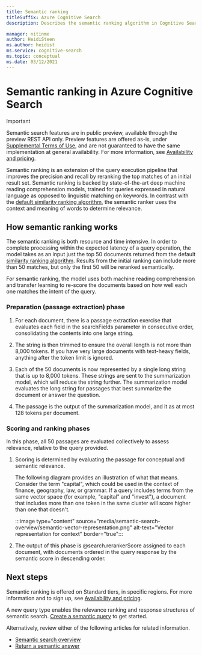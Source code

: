 ```yaml
---
title: Semantic ranking
titleSuffix: Azure Cognitive Search
description: Describes the semantic ranking algorithm in Cognitive Search.

manager: nitinme
author: HeidiSteen
ms.author: heidist
ms.service: cognitive-search
ms.topic: conceptual
ms.date: 03/12/2021
---
```


# Semantic ranking in Azure Cognitive Search

> [!IMPORTANT]
> Semantic search features are in public preview, available through the preview REST API only. Preview features are offered as-is, under [Supplemental Terms of Use](https://azure.microsoft.com/support/legal/preview-supplemental-terms/), and are not guaranteed to have the same implementation at general availability. For more information, see [Availability and pricing](semantic-search-overview.md#availability-and-pricing).

Semantic ranking is an extension of the query execution pipeline that improves the precision and recall by reranking the top matches of an initial result set. Semantic ranking is backed by state-of-the-art deep machine reading comprehension models, trained for queries expressed in natural language as opposed to linguistic matching on keywords. In contrast with the [default similarity ranking algorithm](index-ranking-similarity.md), the semantic ranker uses the context and meaning of words to determine relevance.

## How semantic ranking works

The semantic ranking is both resource and time intensive. In order to complete processing within the expected latency of a query operation, the model takes as an input just the top 50 documents returned from the default [similarity ranking algorithm](index-ranking-similarity.md). Results from the initial ranking can include more than 50 matches, but only the first 50 will be reranked semantically. 

For semantic ranking, the model uses both machine reading comprehension and transfer learning to re-score the documents based on how well each one matches the intent of the query.

### Preparation (passage extraction) phase

1. For each document, there is a passage extraction exercise that evaluates each field in the searchFields parameter in consecutive order, consolidating the contents into one large string. 

1. The string is then trimmed to ensure the overall length is not more than 8,000 tokens. If you have very large documents with text-heavy fields, anything after the token limit is ignored.

1. Each of the 50 documents is now represented by a single long string that is up to 8,000 tokens. These strings are sent to the summarization model, which will reduce the string further. The summarization model evaluates the long string for passages that best summarize the document or answer the question.

1. The passage is the output of the summarization model, and it as at most 128 tokens per document.

### Scoring and ranking phases

In this phase, all 50 passages are evaluated collectively to assess relevance, relative to the query provided.

1. Scoring is determined by evaluating the passage for conceptual and semantic relevance.

   The following diagram provides an illustration of what that means. Consider the term "capital", which could be used in the context of finance, geography, law, or grammar. If a query includes terms from the same vector space (for example, "capital" and "invest"), a document that includes more than one token in the same cluster will score higher than one that doesn't.

   :::image type="content" source="media/semantic-search-overview/semantic-vector-representation.png" alt-text="Vector representation for context" border="true":::

1. The output of this phase is @search.rerankerScore assigned to each document, with documents ordered in the query response by the semantic score in descending order.

## Next steps

Semantic ranking is offered on Standard tiers, in specific regions. For more information and to sign up, see [Availability and pricing](semantic-search-overview.md#availability-and-pricing).

A new query type enables the relevance ranking and response structures of semantic search. [Create a semantic query](semantic-how-to-query-request.md) to get started.

Alternatively, review either of the following articles for related information.

+ [Semantic search overview](semantic-search-overview.md)
+ [Return a semantic answer](semantic-answers.md)